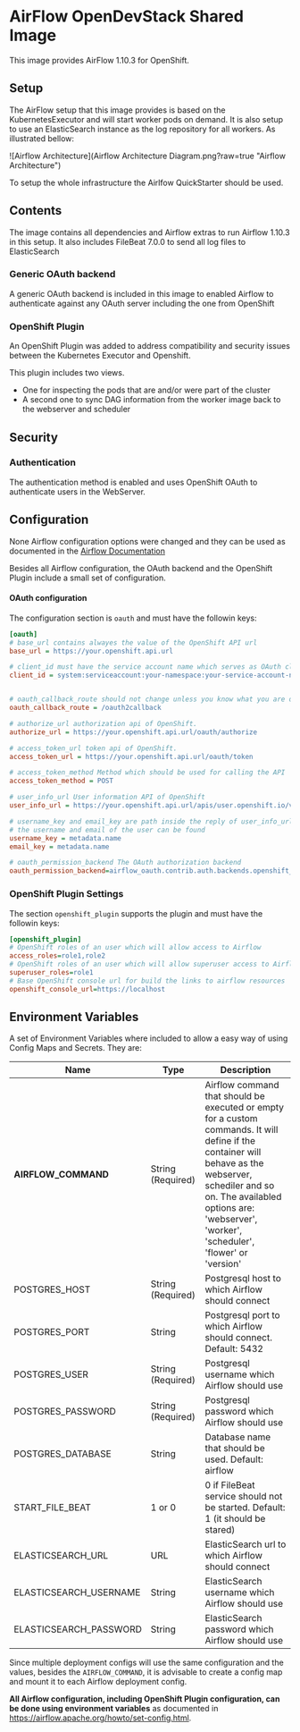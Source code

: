 # AirFlow OpenDevStack Shared Image

This image provides AirFlow 1.10.3 for OpenShift. 

## Setup

The AirFlow setup that this image provides is based on the KubernetesExecutor and will
start worker pods on demand. It is also setup to use an ElasticSearch instance as the log
repository for all workers. As illustrated bellow:

![Airflow Architecture](Airflow Architecture Diagram.png?raw=true "Airflow Architecture")

To setup the whole infrastructure the Airlfow QuickStarter should be used.

## Contents

The image contains all dependencies and Airflow extras to run Airflow 1.10.3 in this setup.
It also includes FileBeat 7.0.0 to send all log files to ElasticSearch

### Generic OAuth backend

A generic OAuth backend is included in this image to enabled Airflow to
authenticate against any OAuth server including the one from OpenShift

### OpenShift Plugin

An OpenShift Plugin was added to address compatibility and security issues
between the Kubernetes Executor and Openshift.

This plugin includes two views.

* One for inspecting the pods that are and/or were part of the cluster
* A second one to sync DAG information from the worker image back to 
the webserver and scheduler

## Security

### Authentication

The authentication method is enabled and uses OpenShift OAuth to authenticate
users in the WebServer.

## Configuration

None Airflow configuration options were changed and they can be used as documented
in the [Airflow Documentation](https://airflow.apache.org/project.html)

Besides all Airflow configuration, the OAuth backend and the OpenShift Plugin
include a small set of configuration.

#### OAuth configuration

The configuration section is `oauth` and must have the followin keys:

```ini
[oauth]
# base_url contains alwayes the value of the OpenShift API url 
base_url = https://your.openshift.api.url

# client_id must have the service account name which serves as OAuth client
client_id = system:serviceaccount:your-namespace:your-service-account-name


# oauth_callback_route should not change unless you know what you are doing
oauth_callback_route = /oauth2callback

# authorize_url authorization api of OpenShift. 
authorize_url = https://your.openshift.api.url/oauth/authorize

# access_token_url token api of OpenShift.
access_token_url = https://your.openshift.api.url/oauth/token

# access_token_method Method which should be used for calling the API
access_token_method = POST

# user_info_url User information API of OpenShift
user_info_url = https://your.openshift.api.url/apis/user.openshift.io/v1/users/~

# username_key and email_key are path inside the reply of user_info_url where
# the username and email of the user can be found  
username_key = metadata.name
email_key = metadata.name

# oauth_permission_backend The OAuth authorization backend
oauth_permission_backend=airflow_oauth.contrib.auth.backends.openshift_permission_backend
```

### OpenShift Plugin Settings

The section `openshift_plugin` supports the plugin and must have the followin keys:

```ini
[openshift_plugin]
# OpenShift roles of an user which will allow access to Airflow
access_roles=role1,role2
# OpenShift roles of an user which will allow superuser access to Airflow
superuser_roles=role1
# Base OpenShift console url for build the links to airflow resources
openshift_console_url=https://localhost
```

## Environment Variables 

A set of Environment Variables where included to allow a easy way of using Config Maps
and Secrets. They are:

| Name | Type | Description|
|-----|------|------------|
|**AIRFLOW_COMMAND**| String (Required) | Airflow command that should be executed or empty for a custom commands. It will define if the container will behave as the webserver, schediler and so on.  The availabled options are: 'webserver', 'worker', 'scheduler', 'flower' or 'version' |
|POSTGRES_HOST| String (Required) | Postgresql host to which Airflow should connect |
|POSTGRES_PORT|String| Postgresql port to which Airflow should connect. Default: 5432 |
|POSTGRES_USER|String (Required) | Postgresql username which Airflow should use |  
|POSTGRES_PASSWORD|String (Required)| Postgresql password which Airflow should use |  
|POSTGRES_DATABASE|String| Database name that should be used. Default: airflow|
|START_FILE_BEAT| 1 or 0 | 0 if FileBeat service should not be started. Default: 1 (it should be stared) |
|ELASTICSEARCH_URL| URL | ElasticSearch url to which Airflow should connect|
|ELASTICSEARCH_USERNAME| String | ElasticSearch username which Airflow should use |
|ELASTICSEARCH_PASSWORD| String | ElasticSearch password which Airflow should use |

 
Since multiple deployment configs will use the same configuration and the values, besides
the `AIRFLOW_COMMAND`, it is advisable to create a config map and mount it to each
Airflow deployment config.   
 
**All Airflow configuration, including OpenShift Plugin configuration,
can be done using environment variables** as documented in
https://airflow.apache.org/howto/set-config.html.

